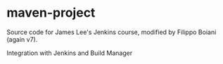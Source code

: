 # maven-project
Source code for James Lee's Jenkins course, modified by Filippo Boiani (again v7). 

Integration with Jenkins and Build Manager
